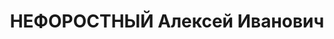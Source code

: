 ---
title: НЕФОРОСТНЫЙ Алексей Иванович
description: 'Род. в 1897, Украина, Харьковская обл., Комышнянский р-н, с. Бакумовка,
  украинец, обр.: высшее, член ВКП(б) с 1915. Проживал: Украинская ССР, Харьков, Ольминского,
  5, кв. 6. Юрист, директор школы

  Арестован 23.07.1937. Обв. по ст. 54-8-11 (член контрреволюционной террористической
  организации правых). Приговор: ВК ВС СССР, 05.12.1937 – ВМН. Расстрелян 06.12.1937.

  Реабилитирован 07.12.1957'
---